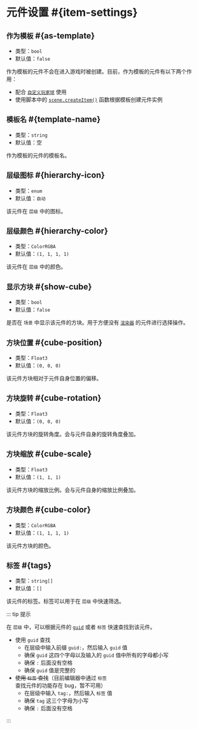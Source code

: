# 元件设置 #{item-settings}

## `作为模板` #{as-template}

- 类型：`bool`
- 默认值：`false`

作为模板的元件不会在进入游戏时被创建。目前，作为模板的元件有以下两个作用：

- 配合 [`自定义玩家球`](../sceneSettings/customBall) 使用
- 使用脚本中的 [`scene.createItem()`](https://github.com/Withered-Flower-0422/BST/blob/main/_Typings/gameApi/modules/scene.d.ts) 函数根据模板创建元件实例

## `模板名`<badge text="作为模板 = true" /> #{template-name}

- 类型：`string`
- 默认值：空

作为模板的元件的模板名。

## `层级图标` #{hierarchy-icon}

- 类型：`enum`
- 默认值：`自动`

该元件在 `层级` 中的图标。

## `层级颜色` #{hierarchy-color}

- 类型：`ColorRGBA`
- 默认值：`(1, 1, 1, 1)`

该元件在 `层级` 中的颜色。

## `显示方块` #{show-cube}

- 类型：`bool`
- 默认值：`false`

是否在 `场景` 中显示该元件的方块。用于方便没有 [`渲染器`](renderer) 的元件进行选择操作。

## `方块位置`<badge text="显示方块 = true" /> #{cube-position}

- 类型：`Float3`
- 默认值：`(0, 0, 0)`

该元件方块相对于元件自身位置的偏移。

## `方块旋转`<badge text="显示方块 = true" /> #{cube-rotation}

- 类型：`Float3`
- 默认值：`(0, 0, 0)`

该元件方块的旋转角度。会与元件自身的旋转角度叠加。

## `方块缩放`<badge text="显示方块 = true" /> #{cube-scale}

- 类型：`Float3`
- 默认值：`(1, 1, 1)`

该元件方块的缩放比例。会与元件自身的缩放比例叠加。

## `方块颜色`<badge text="显示方块 = true" /> #{cube-color}

- 类型：`ColorRGBA`
- 默认值：`(1, 1, 1, 1)`

该元件方块的颜色。

## `标签` #{tags}

- 类型：`string[]`
- 默认值：`[]`

该元件的标签。标签可以用于在 `层级` 中快速筛选。

::: tip 提示

在 `层级` 中，可以根据元件的 [`guid`](item#Guid) 或者 `标签` 快速查找到该元件。

- 使用 `guid` 查找
  - 在层级中输入前缀 `guid:`，然后输入 `guid` 值
  - 确保 `guid` 这四个字母以及输入的 `guid` 值中所有的字母都小写
  - 确保 `:` 后面没有空格
  - 确保 `guid` 值是完整的
- ~~使用 `标签` 查找~~（目前编辑器中通过 `标签` 查找元件的功能存在 bug，暂不可用）
  - 在层级中输入 `tag:`，然后输入 `标签` 值
  - 确保 `tag` 这三个字母为小写
  - 确保 `:` 后面没有空格

:::
